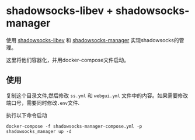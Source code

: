 
# shadowsocks-libev + shadowsocks-manager

使用 [shadowsocks-libev](https://github.com/shadowsocks/shadowsocks-libev) 和 [shadowsocks-manager](https://github.com/shadowsocks/shadowsocks-manager) 实现shadowsocks的管理。

这里将他们容器化，并用docker-compose文件启动。

## 使用

复制这个目录文件,然后修改 `ss.yml` 和 `webgui.yml` 文件中的内容。如果需要修改端口号，需要同时修改`.env`文件.

执行以下命令启动

```shell
docker-compose -f shadowsocks-manager-compose.yml -p shadowsocks_manager up -d
```
